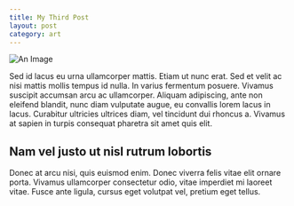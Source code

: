 ```yaml
---
title: My Third Post
layout: post
category: art
---
```


![An Image](http://placehold.it/300x300 "A Placeholder")

Sed id lacus eu urna ullamcorper mattis. Etiam ut nunc erat. Sed et velit ac nisi mattis mollis tempus id nulla. In varius fermentum posuere. Vivamus suscipit accumsan arcu ac ullamcorper. Aliquam adipiscing, ante non eleifend blandit, nunc diam vulputate augue, eu convallis lorem lacus in lacus. Curabitur ultricies ultrices diam, vel tincidunt dui rhoncus a. Vivamus at sapien in turpis consequat pharetra sit amet quis elit.

## Nam vel justo ut nisl rutrum lobortis

Donec at arcu nisi, quis euismod enim. Donec viverra felis vitae elit ornare porta. Vivamus ullamcorper consectetur odio, vitae imperdiet mi laoreet vitae. Fusce ante ligula, cursus eget volutpat vel, pretium eget tellus.